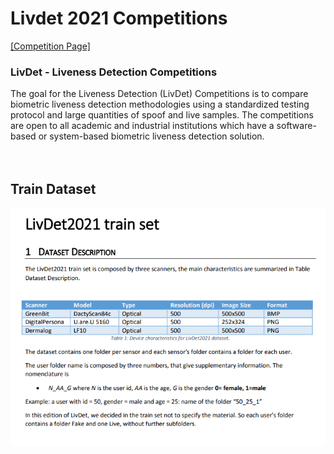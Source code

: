 # Livdet 2021 Competitions

[\[Competition Page\]](https://livdet.org/)<br>

### LivDet - Liveness Detection Competitions
The goal for the Liveness Detection (LivDet) Competitions is to compare biometric liveness detection methodologies using a standardized testing protocol and large quantities of spoof and live samples. The competitions are open to all academic and industrial institutions which have a software-based or system-based biometric liveness detection solution.
<br><br><br>

## Train Dataset
![img1](./images/dataset_scr.PNG)